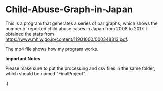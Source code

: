 # Child-Abuse-Graph-in-Japan
This is a program that generates a series of bar graphs, which shows the number of reported child abuse cases in Japan from 2008 to 2017. I obtained the stats from https://www.mhlw.go.jp/content/11901000/000348313.pdf.

The mp4 file shows how my program works. 

**Important Notes**

Please make sure to put the processing and csv files in the same folder, which should be named "FinalProject".

:)

